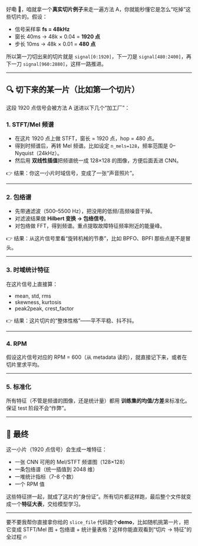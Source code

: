 好嘞 🚀，咱就拿一个**真实切片例子**来走一遍方法 A，你就能秒懂它是怎么“吃掉”这些切片的。假设：

- 信号采样率 **fs = 48kHz**
- 窗长 40ms → 48k × 0.04 = **1920 点**
- 步长 10ms → 48k × 0.01 = **480 点**

所以第一刀切出来的切片就是 `signal[0:1920]`，下一刀是 `signal[480:2400]`，再下一刀 `signal[960:2880]`，这样一路推进。

------

## 🔍 切下来的某一片（比如第一个切片）

这段 1920 点信号会被方法 A 送进以下几个“加工厂”：

### 1. **STFT/Mel 频谱**

- 在这片 1920 点上做 STFT，窗长 = 1920 点，hop = 480 点。
- 得到时频谱后，再转 Mel 频谱。比如设定 `n_mels=128`，频率范围是 0–Nyquist（24kHz）。
- 然后用 **双线性插值**把频谱统一成 128×128 的图像，方便后面丢进 CNN。

👉 结果：你这一小片时域信号，变成了一张“声音照片”。

------

### 2. **包络谱**

- 先带通滤波（500–5500 Hz），把没用的低频/高频噪音干掉。
- 对滤波结果做 **Hilbert 变换 → 包络信号**。
- 对包络做 FFT，得到频谱。重点提取故障特征频率附近的能量峰。

👉 结果：从这片信号里看“旋转机械的节奏”，比如 BPFO、BPFI 那些点是不是冒头。

------

### 3. **时域统计特征**

在这片信号上直接算：

- mean, std, rms
- skewness, kurtosis
- peak2peak, crest_factor

👉 结果：这片切片的“整体性格”——平不平稳、抖不抖。

------

### 4. **RPM**

假设这片信号对应的 RPM = 600（从 metadata 读的），就直接记下来，或者在切片里求平均。

------

### 5. **标准化**

所有特征（不管是频谱的图像，还是统计量）都用 **训练集的均值/方差**来标准化。保证 test 阶段不会“作弊”。

------

## 🎯 最终

这一小片（1920 点信号）会生成一堆特征：

- 一张 CNN 可用的 Mel/STFT 频谱图（128×128）
- 一条包络谱（统一插值到 2048 维）
- 一堆统计指标（7–8 个数）
- 一个 RPM 值

这些特征拼一起，就成了这片的“身份证”。所有切片都这样跑，最后整个文件就变成一个**特征大表**，交给模型学习。

------

要不要我帮你直接拿你给的 `slice_file` 代码跑个**demo**，比如随机挑第一片，把它变成 STFT/Mel 图 + 包络谱 + 统计量表格？这样你能直观看到“切片 → 特征”的全过程 🔥